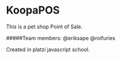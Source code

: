 # KoopaPOS
This is a pet shop Point of Sale.

#####Team members:
@eriksape
@roifuries

Created in platzi javascript school.
